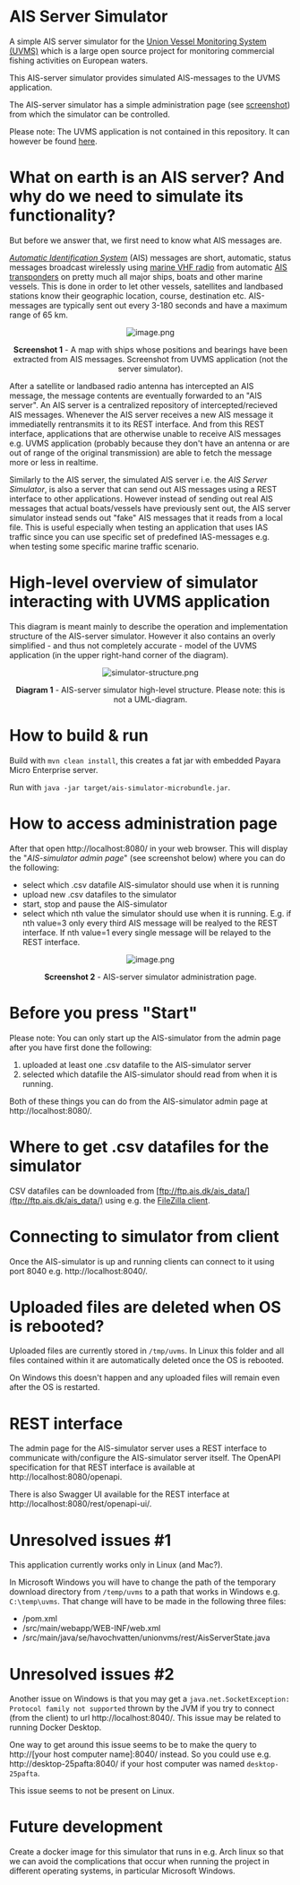 # AIS Server Simulator

A simple AIS server simulator for
the [Union Vessel Monitoring System (UVMS)](https://focusfish.atlassian.net/wiki/spaces/UVMS/overview) which is a large
open source project for monitoring commercial fishing activities on European waters.

This AIS-server simulator provides simulated AIS-messages to the UVMS application.

The AIS-server simulator has a simple administration page (see [screenshot](#how-to-access-administration-page)) from which the simulator can be
controlled.

Please note: The UVMS application is not contained in this repository. It can however be found [here](https://github.com/UnionVMS/).

# What on earth is an AIS server? And why do we need to simulate its functionality?

But before we answer that, we first need to know what AIS messages are.

*[Automatic Identification System](https://en.wikipedia.org/wiki/Automatic_identification_system)* (AIS) messages are
short, automatic, status messages broadcast wirelessly
using [marine VHF radio](https://en.wikipedia.org/wiki/Marine_VHF_radio) from
automatic [AIS transponders](https://en.wikipedia.org/wiki/Automatic_identification_system#/media/File:Ships_AIS_display_with_lists_of_nearby_vessels.jpg)
on pretty much all major ships, boats and other marine vessels. This is done in order to let other vessels, satellites
and landbased stations know their geographic location, course, destination etc. AIS-messages are typically sent out
every 3-180 seconds and have a maximum range of 65
km.


<div style="text-align: center">

![image.png](./assets/uvms-screenshot.png)

<b>Screenshot 1</b> - A map with ships whose positions and bearings have been extracted from AIS messages. Screenshot from UVMS application (not the server simulator). </b>

</div>

After a satellite or landbased radio antenna has intercepted an AIS message, the message contents are eventually
forwarded to an "AIS server". An AIS server is a centralized repository of intercepted/recieved AIS messages. Whenever
the AIS server receives a new AIS message it immediatelly rentransmits it to its REST interface. And from this REST
interface, applications that are otherwise unable to receive AIS messages e.g. UVMS application (probably because they don't have an antenna
or are out of range of the original transmission) are able to fetch the message more or less in realtime.

Similarly to the AIS server, the simulated AIS server i.e. the *AIS Server Simulator*, is also a server that can send
out AIS messages using a REST interface to other applications. However instead of sending out real AIS messages that
actual boats/vessels have previously sent out, the AIS server simulator instead sends out "fake" AIS messages that it
reads from a local file. This is useful especially when testing an application that uses IAS traffic since you can use
specific set of predefined IAS-messages e.g. when testing some specific marine traffic scenario.

# High-level overview of simulator interacting with UVMS application

This diagram is meant mainly to describe the operation and implementation structure of the AIS-server simulator. However
it also contains an overly simplified - and thus not completely accurate - model of the UVMS application (in the upper
right-hand corner of the diagram).

<div style="text-align: center">

![simulator-structure.png](./assets/simulator-structure.png)

<b>Diagram 1</b> - AIS-server simulator high-level structure. Please note: this is not a UML-diagram.</b>

</div>

# How to build & run

Build with `mvn clean install`, this creates a fat jar with embedded Payara Micro Enterprise server.

Run with `java -jar target/ais-simulator-microbundle.jar`.

# How to access administration page

After that open http://localhost:8080/ in your web browser. This will display the "*AIS-simulator admin page*" (see
screenshot below) where you can do the following:

* select which .csv datafile AIS-simulator should use when it is running
* upload new .csv datafiles to the simulator
* start, stop and pause the AIS-simulator
* select which nth value the simulator should use when it is running. E.g. if nth value=3 only every third AIS message will be realyed to the REST interface. If nth value=1 every single message will be relayed to the REST interface.

<div style="text-align: center">

![image.png](./assets/simulator-screenshot.png)

<b>Screenshot 2</b> - AIS-server simulator administration page.

</div>

# Before you press "Start"

Please note: You can only start up the AIS-simulator from the admin page after you have first done the following:

1. uploaded at least one .csv datafile to the AIS-simulator server
2. selected which datafile the AIS-simulator should read from when it is running.

Both of these things you can do from the AIS-simulator admin page at http://localhost:8080/.

# Where to get .csv datafiles for the simulator

CSV datafiles can be downloaded from [ftp://ftp.ais.dk/ais_data/](ftp://ftp.ais.dk/ais_data/) using e.g.
the [FileZilla client](https://filezilla-project.org/).

# Connecting to simulator from client

Once the AIS-simulator is up and running clients can connect to it using port 8040 e.g. http://localhost:8040/.

# Uploaded files are deleted when OS is rebooted?

Uploaded files are currently stored in `/tmp/uvms`. In Linux this folder and all files contained within it are
automatically deleted once the OS is rebooted.

On Windows this doesn't happen and any uploaded files will remain even after the OS is restarted.

# REST interface

The admin page for the AIS-simulator server uses a REST interface to communicate with/configure the AIS-simulator server
itself. The OpenAPI specification for that REST interface is available at http://localhost:8080/openapi.

There is also Swagger UI available for the REST interface at http://localhost:8080/rest/openapi-ui/.

# Unresolved issues #1

This application currently works only in Linux (and Mac?).

In Microsoft Windows you will have to change the path of the temporary download directory from `/temp/uvms` to a path
that works in Windows e.g. `C:\temp\uvms`. That change will have to be made in the following three files:

* /pom.xml
* /src/main/webapp/WEB-INF/web.xml
* /src/main/java/se/havochvatten/unionvms/rest/AisServerState.java

# Unresolved issues #2

Another issue on Windows is that you may get a `java.net.SocketException: Protocol family not supported` thrown by the
JVM if you try to connect (from the client) to url http://localhost:8040/. This issue may be related to running Docker
Desktop.

One way to get around this issue seems to be to make the query to http://[your host computer name]:8040/ instead. So you
could use e.g. http://desktop-25pafta:8040/ if your host computer was named `desktop-25pafta`.

This issue seems to not be present on Linux.

# Future development

Create a docker image for this simulator that runs in e.g. Arch linux so that we can avoid the complications that occur
when running the project in different operating systems, in particular Microsoft Windows.
